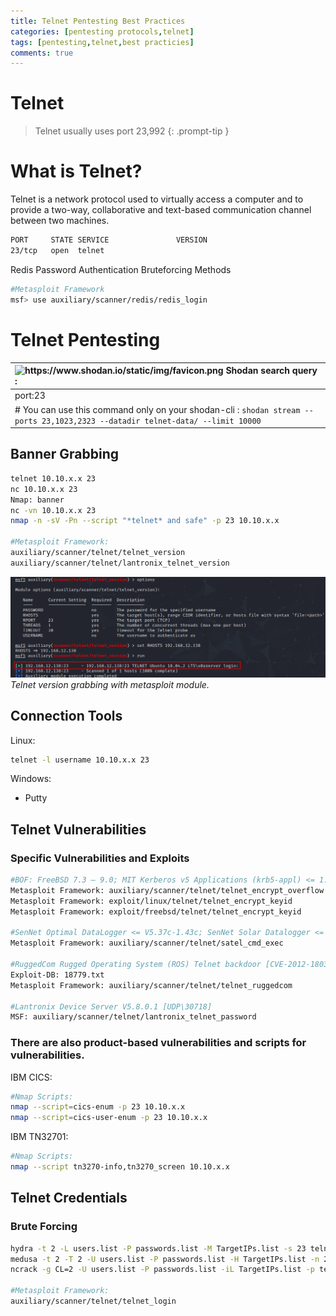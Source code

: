 ```yaml
---
title: Telnet Pentesting Best Practices
categories: [pentesting protocols,telnet]
tags: [pentesting,telnet,best practicies]
comments: true
---
```

# Telnet

> Telnet usually uses port 23,992
{: .prompt-tip }

# What is Telnet?

Telnet is a network protocol used to virtually access a computer and to provide a two-way, collaborative and text-based communication channel between two machines.

```bash
PORT     STATE SERVICE               VERSION
23/tcp   open  telnet  
```

Redis Password Authentication Bruteforcing Methods

```bash
#Metasploit Framework
msf> use auxiliary/scanner/redis/redis_login
```

# Telnet Pentesting

| <img src="https://www.shodan.io/static/img/favicon.png" alt="https://www.shodan.io/static/img/favicon.png" width="20px" /> Shodan search query : |
|:-----------------------------|
| port:23 |
| # You can use this command only on your shodan-cli : `shodan stream --ports 23,1023,2323 --datadir telnet-data/ --limit 10000` |

<h2>Banner Grabbing</h2>

```bash
telnet 10.10.x.x 23
nc 10.10.x.x 23
Nmap: banner
nc -vn 10.10.x.x 23
nmap -n -sV -Pn --script "*telnet* and safe" -p 23 10.10.x.x

#Metasploit Framework: 
auxiliary/scanner/telnet/telnet_version
auxiliary/scanner/telnet/lantronix_telnet_version
```

![Telnet version grabbing with metasploit module.](/assets/img/pitcures/telnet/telnet.png)
_Telnet version grabbing with metasploit module._

<h2>Connection Tools</h2>

Linux:

```bash
telnet -l username 10.10.x.x 23
```

Windows:

- Putty

<h2>Telnet Vulnerabilities</h2>

<h3>Specific Vulnerabilities and Exploits</h3>

```bash
#BOF: FreeBSD 7.3 – 9.0; MIT Kerberos v5 Applications (krb5-appl) <= 1.0.2; Heimdal <= 1.5.1; GNU inetutils [CVE-2011-4862]
Metasploit Framework: auxiliary/scanner/telnet/telnet_encrypt_overflow
Metasploit Framework: exploit/linux/telnet/telnet_encrypt_keyid
Metasploit Framework: exploit/freebsd/telnet/telnet_encrypt_keyid

#SenNet Optimal DataLogger <= V5.37c-1.43c; SenNet Solar Datalogger <= V5.03-1.56a; SenNet Multitask Meter <= V5.21a-1.18b [CVE-2017-6048] [TCP/5000]
Metasploit Framework: auxiliary/scanner/telnet/satel_cmd_exec

#RuggedCom Rugged Operating System (ROS) Telnet backdoor [CVE-2012-1803]
Exploit-DB: 18779.txt
Metasploit Framework: auxiliary/scanner/telnet/telnet_ruggedcom

#Lantronix Device Server V5.8.0.1 [UDP\30718]
MSF: auxiliary/scanner/telnet/lantronix_telnet_password
```

<h3>There are also product-based vulnerabilities and scripts for vulnerabilities.</h3>

IBM CICS:

```bash
#Nmap Scripts:
nmap --script=cics-enum -p 23 10.10.x.x
nmap --script=cics-user-enum -p 23 10.10.x.x
```

IBM TN32701:

```bash
#Nmap Scripts:
nmap --script tn3270-info,tn3270_screen 10.10.x.x
```

<h2>Telnet Credentials</h2>

<h3>Brute Forcing</h3>

```bash
hydra -t 2 -L users.list -P passwords.list -M TargetIPs.list -s 23 telnet
medusa -t 2 -T 2 -U users.list -P passwords.list -H TargetIPs.list -n 23 -M telnet
ncrack -g CL=2 -U users.list -P passwords.list -iL TargetIPs.list -p telnet:23 -oA Result.txt

#Metasploit Framework: 
auxiliary/scanner/telnet/telnet_login
```